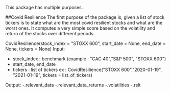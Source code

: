 This package has multiple purposes.

##Covid Resilience
The first purpose of the package is, given a list of stock tickers is to state what are the most covid resilient stocks and what are the worst ones.
It computes a very simple score based on the volatility and return of the stocks over different periods.


CovidResilience(stock_index = "STOXX 600", start_date = None, end_date = None, tickers = None)
Input: 
- stock_index : benchmark  (example : "CAC 40","S&P 500", "STOXX 600")
- start_date, end_date
- tickers : list of tickers
ex : CovidResilience("STOXX 600","2020-01-19", "2021-01-19", tickers = list_of_tickers)

Output:
-.relevant_data
-.relevant_data_returns
-.volatilities
-.rslt